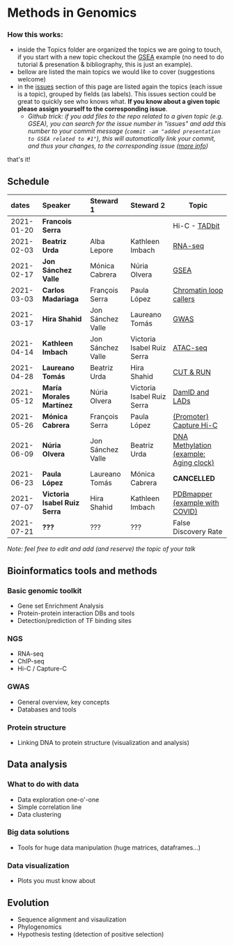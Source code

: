 # Methods in Genomics

### How this works:

 - inside the Topics folder are organized the topics we are going to touch, if you start with a new topic checkout the [GSEA](Topics/Genomic_toolkits/GSEA) example (no need to do tutorial & presenation & bibliography, this is just an example).
 - bellow are listed the main topics we would like to cover (suggestions welcome)
 - in the [issues](https://github.com/bsc-life/methods-Genomics/issues) section of this page are listed again the topics (each issue is a topic), grouped by fields (as labels). This issues section could be great to quickly see who knows what. **If you know about a given topic please assign yourself to the corresponding issue**.
   - *Github trick: if you add files to the repo related to a given topic (e.g. GSEA), you can search for the issue number in "issues" and add this number to your commit message (`commit -am "added presentation to GSEA related to #1"`), this will automatically link your commit, and thus your changes, to the corresponding issue ([more info](https://docs.github.com/en/free-pro-team@latest/github/managing-your-work-on-github/linking-a-pull-request-to-an-issue))*


that's it!

## Schedule

| dates | Speaker | Steward 1 | Steward 2 | Topic |
|:-----------|:---------------------------|:-----------------------|:---------------------------|---|
| 2021-01-20 | **Francois Serra** |  |  |  Hi-C - [TADbit](https://github.com/3DGenomes/MethodsMolBiol)  |
| 2021-02-03 | **Beatriz Urda** | Alba Lepore | Kathleen Imbach |  [RNA-seq](Topics/RNA-seq/SGM_Genomics_RNAseq.pdf)  |
| 2021-02-17 | **Jon Sánchez Valle** | Mónica Cabrera | Núria Olvera |  [GSEA](Topics/Genomic_toolkits/GSEA/20210217-SubGM3-enrichments.pdf)  | 
| 2021-03-03 | **Carlos Madariaga** | François Serra | Paula López |  [Chromatin loop callers](Topics/Hi-C/Loop_Callers_Final.pdf)  |
| 2021-03-17 | **Hira Shahid** | Jon Sánchez Valle | Laureano Tomás |  [GWAS](Topics/GWAS/GWAS.Hira.pdf)  |
| 2021-04-14 | **Kathleen Imbach** | Jon Sánchez Valle | Victoria Isabel Ruiz Serra |  [ATAC-seq](Topics/ATAC-seq/ATAC-Sequencing.pdf)  |
| 2021-04-28 | **Laureano Tomás** | Beatriz Urda | Hira Shahid | [CUT & RUN](Topics/Cut%20%26%20Run/20210428-subGM3%20CutnRun.pdf)  |
| 2021-05-12 | **María Morales Martínez** | Núria Olvera | Victoria Isabel Ruiz Serra |  [DamID and LADs](Topics/DamID_LADs/DamID.pdf)  | 
| 2021-05-26 | **Mónica Cabrera** | François Serra | Paula López |  [(Promoter) Capture Hi-C](Topics/Capture-C/subGM_PCHiC_MonicaCabrera.pdf)  |
| 2021-06-09 | **Núria Olvera** | Jon Sánchez Valle | Beatriz Urda |  [DNA Methylation (example: Aging clock)](Topics/DNA_methylation/DNA_methylation_array_data_and_Ageing_Clock.pdf)  |
| 2021-06-23 | **Paula López** | Laureano Tomás | Mónica Cabrera |  **CANCELLED**  |
| 2021-07-07 | **Victoria Isabel Ruiz Serra** | Hira Shahid | Kathleen Imbach |  [PDBmapper (example with COVID)](Topics/PDBmapper/SG3-PDBmapper-6_07_2021.pptx)  |
| 2021-07-21 | **???** | ??? | ??? |  False Discovery Rate  |


*Note: feel free to edit and add (and reserve) the topic of your talk*

## Bioinformatics tools and methods

### Basic genomic toolkit

 - Gene set Enrichment Analysis
 - Protein-protein interaction DBs and tools
 - Detection/prediction of TF binding sites
 
### NGS

 - RNA-seq
 - ChIP-seq
 - Hi-C / Capture-C

### GWAS

 - General overview, key concepts
 - Databases and tools
 
### Protein structure

 - Linking DNA to protein structure (visualization and analysis)

## Data analysis
 

### What to do with data

 - Data exploration one-o'-one
 - Simple correlation line
 - Data clustering
 
### Big data solutions

 - Tools for huge data manipulation (huge matrices, dataframes...)
 
### Data visualization

- Plots you must know about

## Evolution

 - Sequence alignment and visaulization
 - Phylogenomics
 - Hypothesis testing (detection of positive selection)

